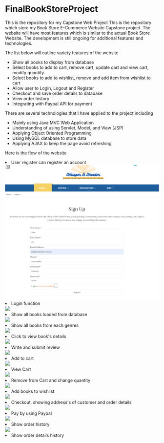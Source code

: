 # FinalBookStoreProject
 This is the repository for my Capstone Web Project
This is the repository which store my Book Store E-Commerce Website Capstone project. The website will have most features which is similar to the actual Book Store Website. The development is still ongoing for additional features and technologies.

The list below will outline variety features of the website
<ul>
<li>Show all books to display from database</li>
<li>Select books to add to cart, remove cart, update cart and view cart, modify quantity. </li>
<li>Select books to add to wishlist, remove and add item from wishlist to cart</li>
<li>Allow user to Login, Logout and Register</li>
<li>Checkout and save order details to database</li>
<li>View order history</li>
<li>Integrating with Paypal API for payment </li>
</ul>

There are several technologies that I have applied to the project including
<ul>
<li>Mainly using Java MVC Web Application</li>
<li>Understanding of using Servlet, Model, and View (JSP)</li>
<li>Applying Object Oriented Programming</li>
<li>Using MySQL database to store data</li>
<li>Applying AJAX to keep the page avoid refreshing</li>
</ul>

Here is the flow of the website
<li>User register can register an account</li>
<img src="https://raw.githubusercontent.com/khaido51/FinalBookStoreProject/main/screenshot/login.png">
<br>
<li>Login function</li>
<img src="https://github.com/khaido51/FinalBookStoreProject/assets/36833306/b72fce8d-e318-4ea2-9f9e-dc1272e9757f">
<br>
<li>Show all books loaded from database</li>
<img src="https://github.com/khaido51/FinalBookStoreProject/assets/36833306/4abd0ba9-16e7-483b-ab79-6230795ee840">
<br>
<li>Show all books from each genres</li>
<img src="https://github.com/khaido51/FinalBookStoreProject/assets/36833306/78b7b2a4-b340-4966-b8a0-ddc313d07a31">
<br>
<li>Click to view book's details</li>
<img src="https://github.com/khaido51/FinalBookStoreProject/assets/36833306/4ac41f28-29bf-470d-b957-fc34e603ab83">
<br>
<li>Write and submit review</li>
<img src="https://github.com/khaido51/FinalBookStoreProject/assets/36833306/31049f54-9b79-4ec3-8978-103b4528bb13">
<br>
<li>Add to cart</li>
<img src="https://github.com/khaido51/FinalBookStoreProject/assets/36833306/e20d72be-1a29-4f8b-9f16-b2ef36f65083">
<br>
<li>View Cart</li>
<img src="https://github.com/khaido51/FinalBookStoreProject/assets/36833306/03f0e19a-928e-41c1-8a33-57df1b3261a3">
<br>
<li>Remove from Cart and change quantity</li>
<img src="https://github.com/khaido51/FinalBookStoreProject/assets/36833306/f189add8-1744-412c-a149-30821b9b260e">
<br>
<li>Add books to wishlist</li>
<img src="https://github.com/khaido51/FinalBookStoreProject/assets/36833306/9e021cc1-6b37-473a-ac52-63f07d9e46fc">
<br>
<li>Checkout, showing address's of customer and order details</li>
<img src="https://github.com/khaiFinalBookStoreProject/assets/36833306/e73e8934-bbe3-4995-9f9b-b507d2e7e83edo51/">
<br>
<li>Pay by using Paypal</li>
<img src="https://github.com/khaido51/FinalBookStoreProject/assets/36833306/3e6a55f3-b748-4527-86bc-89b66381ac27">
<br>
<li>Show order history</li>
<img src="https://github.com/khaido51/FinalBookStoreProject/assets/36833306/c3a2426f-2e29-4e87-a192-4767aadd5dce">
<br>
<li>Show order details history</li>
<img src="https://github.com/khaido51/FinalBookStoreProject/assets/36833306/637e98d3-f036-4d6e-868b-94115b4a20a2>
<br>


